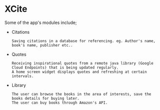 # XCite

Some of the app's modules include;

*	Citations

		Saving citations in a database for referencing. eg. Author's name, book's name, publisher etc..

*	Quotes

		Receiving inspirational quotes from a remote java library (Google Cloud Endpoints) that is being updated regularly.
		A home screen widget displays quotes and refreshing at certain intervals.

*	Library

		The user can browse the books in the area of interests, save the books details for buying later.
		The user can buy books through Amazon's API.
